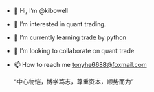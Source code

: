 - 👋 Hi, I’m @kibowell
- 👀 I’m interested in quant trading.
- 🌱 I’m currently learning trade by python
- 💞️ I’m looking to collaborate on quant trade
- 📫 How to reach me tonyhe6688@foxmail.com

    “中心物恺，博学笃志，尊重资本，顺势而为”

<!---
kibowell/kibowell is a ✨ special ✨ repository because its `README.md` (this file) appears on your GitHub profile.
You can click the Preview link to take a look at your changes.
--->
